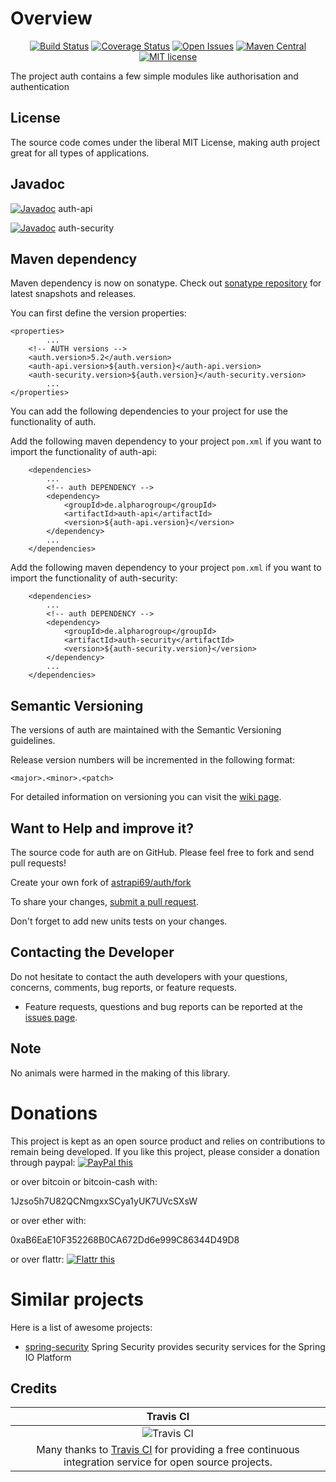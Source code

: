 # Overview

<div align="center">

[![Build Status](https://travis-ci.org/astrapi69/auth.svg?branch=master)](https://travis-ci.org/astrapi69/auth) 
[![Coverage Status](https://coveralls.io/repos/github/astrapi69/auth/badge.svg?branch=develop)](https://coveralls.io/github/astrapi69/auth?branch=master) 
[![Open Issues](https://img.shields.io/github/issues/astrapi69/auth.svg?style=flat)](https://github.com/astrapi69/auth/issues) 
[![Maven Central](https://maven-badges.herokuapp.com/maven-central/de.alpharogroup/auth/badge.svg)](https://maven-badges.herokuapp.com/maven-central/de.alpharogroup/auth)
[![MIT license](http://img.shields.io/badge/license-MIT-brightgreen.svg?style=flat)](http://opensource.org/licenses/MIT)

</div>

The project auth contains a few simple modules like authorisation and authentication

## License

The source code comes under the liberal MIT License, making auth project great for all types of applications.

## Javadoc

[![Javadoc](https://javadoc-emblem.rhcloud.com/doc/de.alpharogroup/auth/badge.svg)](http://www.javadoc.io/doc/de.alpharogroup/auth-api) auth-api

[![Javadoc](https://javadoc-emblem.rhcloud.com/doc/de.alpharogroup/auth/badge.svg)](http://www.javadoc.io/doc/de.alpharogroup/auth-security) auth-security

## Maven dependency

Maven dependency is now on sonatype.
Check out [sonatype repository](https://oss.sonatype.org/index.html#nexus-search;gav~de.alpharogroup~auth~~~) for latest snapshots and releases.

You can first define the version properties:

	<properties>
			...
		<!-- AUTH versions -->
		<auth.version>5.2</auth.version>
		<auth-api.version>${auth.version}</auth-api.version>
		<auth-security.version>${auth.version}</auth-security.version>
			...
	</properties>
	
You can add the following dependencies to your project for use the functionality of auth.

Add the following maven dependency to your project `pom.xml` if you want to import the functionality of auth-api:

		<dependencies>
			...
			<!-- auth DEPENDENCY -->
			<dependency>
				<groupId>de.alpharogroup</groupId>
				<artifactId>auth-api</artifactId>
				<version>${auth-api.version}</version>
			</dependency>
			...
		</dependencies>

Add the following maven dependency to your project `pom.xml` if you want to import the functionality of auth-security:

		<dependencies>
			...
			<!-- auth DEPENDENCY -->
			<dependency>
				<groupId>de.alpharogroup</groupId>
				<artifactId>auth-security</artifactId>
				<version>${auth-security.version}</version>
			</dependency>
			...
		</dependencies>

## Semantic Versioning

The versions of auth are maintained with the Semantic Versioning guidelines.

Release version numbers will be incremented in the following format:

`<major>.<minor>.<patch>`

For detailed information on versioning you can visit the [wiki page](https://github.com/lightblueseas/mvn-parent-projects/wiki/Semantic-Versioning).

## Want to Help and improve it? ###

The source code for auth are on GitHub. Please feel free to fork and send pull requests!

Create your own fork of [astrapi69/auth/fork](https://github.com/astrapi69/auth/fork)

To share your changes, [submit a pull request](https://github.com/astrapi69/auth/pull/new/develop).

Don't forget to add new units tests on your changes.

## Contacting the Developer

Do not hesitate to contact the auth developers with your questions, concerns, comments, bug reports, or feature requests.
- Feature requests, questions and bug reports can be reported at the [issues page](https://github.com/astrapi69/auth/issues).

## Note

No animals were harmed in the making of this library.

# Donations

This project is kept as an open source product and relies on contributions to remain being developed. 
If you like this project, please consider a donation through paypal: <a href="https://www.paypal.com/cgi-bin/webscr?cmd=_s-xclick&hosted_button_id=GVBTWLRAZ7HB8" target="_blank">
<img src="https://www.paypalobjects.com/en_US/GB/i/btn/btn_donateCC_LG.gif" alt="PayPal this" title="PayPal – The safer, easier way to pay online!" border="0" />
</a>

or over bitcoin or bitcoin-cash with:

1Jzso5h7U82QCNmgxxSCya1yUK7UVcSXsW

or over ether with:

0xaB6EaE10F352268B0CA672Dd6e999C86344D49D8

or over flattr: <a href="http://flattr.com/thing/4152938/astrapi69auth-on-GitHub" target="_blank">
<img src="http://api.flattr.com/button/flattr-badge-large.png" alt="Flattr this" title="Flattr this" border="0" />
</a>

# Similar projects

Here is a list of awesome projects:

 * [spring-security](https://github.com/spring-projects/spring-security) Spring Security provides security services for the Spring IO Platform

## Credits

|Travis CI|
|:-:|
|![Travis CI](https://travis-ci.com/images/logos/TravisCI-Full-Color.png)|
|Many thanks to [Travis CI](https://travis-ci.org) for providing a free continuous integration service for open source projects.|

